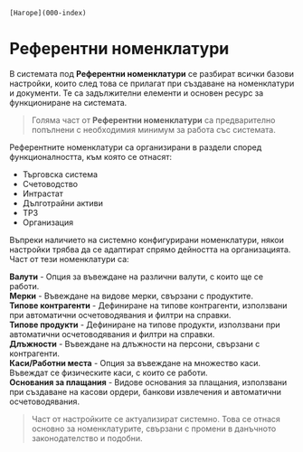 ```{only} html
[Нагоре](000-index)
```

# Референтни номенклатури

В системата под **Референтни номенклатури** се разбират всички базови настройки, които след това се прилагат при създаване на номенклатури и документи. Те са задължителни елементи и основен ресурс за функциониране на системата.   

> Голяма част от **Референтни номенклатури** са предварително попълнени с необходимия минимум за работа със системата.  

Референтните номенклатури са организирани в раздели според функционалността, към която се отнасят:

- Търговска система  
- Счетоводство  
- Интрастат  
- Дълготрайни активи  
- ТРЗ  
- Организация  

Въпреки наличието на системно конфигурирани номенклатури, някои настройки трябва да се адаптират спрямо дейността на организацията.  
Част от тези номенклатури са:  

**Валути** - Опция за въвеждане на различни валути, с които ще се работи.  
**Мерки** - Въвеждане на видове мерки, свързани с продуктите.  
**Типове контрагенти** - Дефиниране на типове контрагенти, използвани при автоматични осчетоводявания и филтри на справки.  
**Типове продукти** - Дефиниране на типове продукти, използвани при автоматични осчетоводявания и филтри на справки.  
**Длъжности** - Въвеждане на длъжности на персони, свързани с контрагенти.  
**Каси/Работни места** - Опция за въвеждане на множество каси. Въвеждат се физическите каси, с които се работи.  
**Основания за плащания** - Видове основания за плащания, използвани при създаване на касови ордери, банкови извлечения и автоматични осчетоводявания.  

> Част от настройките се актуализират системно. Това се отнася основно за номенклатурите, свързани с промени в данъчното законодателство и подобни.     